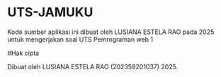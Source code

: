 # UTS-JAMUKU

Kode sumber aplikasi ini dibuat oleh LUSIANA ESTELA RAO pada 2025 
untuk mengerjakan soal UTS Pemrograman web 1

#Hak cipta 

Dibuat oleh LUSIANA ESTELA RAO (202359201037) 2025.
